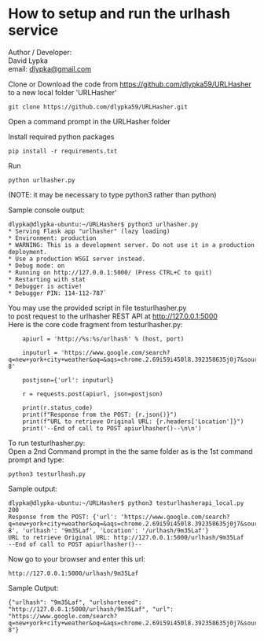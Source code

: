 # How to setup and run the urlhash service

Author / Developer:</br>
David Lypka</br>
email: dlypka@gmail.com

Clone or Download the code from https://github.com/dlypka59/URLHasher</br>
to a new local folder 'URLHasher'

```
git clone https://github.com/dlypka59/URLHasher.git
```

Open a command prompt in the URLHasher folder

Install required python packages
```
pip install -r requirements.txt
```

Run
```
python urlhasher.py
```
(NOTE: it may be necessary to type python3 rather than python)

Sample console output:
```
dlypka@dlypka-ubuntu:~/URLHasher$ python3 urlhasher.py
* Serving Flask app "urlhasher" (lazy loading)
* Environment: production
* WARNING: This is a development server. Do not use it in a production deployment.
* Use a production WSGI server instead.
* Debug mode: on
* Running on http://127.0.0.1:5000/ (Press CTRL+C to quit)
* Restarting with stat
* Debugger is active!
* Debugger PIN: 114-112-787`
```

You may use the provided script in file testurlhasher.py</br>
to post request to the urlhasher REST API at http://127.0.0.1:5000</br>
Here is the core code fragment from testurlhasher.py:
```
    apiurl = 'http://%s:%s/urlhash' % (host, port)
    
    inputurl = 'https://www.google.com/search?q=new+york+city+weather&oq=&aqs=chrome.2.69i59i450l8.392358635j0j7&sourceid=chrome&ie=UTF-8'
    
    postjson={'url': inputurl}    

    r = requests.post(apiurl, json=postjson)
    
    print(r.status_code)
    print(f"Response from the POST: {r.json()}")
    print(f"URL to retrieve Original URL: {r.headers['Location']}")
    print('--End of call to POST apiurlhasher()--\n\n')
```

To run testurlhasher.py:</br>
Open a 2nd Command prompt in the the same folder as is the 1st command prompt and type:
```
python3 testurlhash.py
```
Sample output:
```
dlypka@dlypka-ubuntu:~/URLHasher$ python3 testurlhasherapi_local.py
200
Response from the POST: {'url': 'https://www.google.com/search?q=new+york+city+weather&oq=&aqs=chrome.2.69i59i450l8.392358635j0j7&sourceid=chrome&ie=UTF-8', 'urlhash': '9m35Laf', 'Location': '/urlhash/9m35Laf'}
URL to retrieve Original URL: http://127.0.0.1:5000/urlhash/9m35Laf
--End of call to POST apiurlhasher()--
```

Now go to your browser and enter this url:
```
http://127.0.0.1:5000/urlhash/9m35Laf
```

Sample Output:
```
{"urlhash": "9m35Laf", "urlshortened": "http://127.0.0.1:5000/urlhash/9m35Laf", "url": "https://www.google.com/search?q=new+york+city+weather&oq=&aqs=chrome.2.69i59i450l8.392358635j0j7&sourceid=chrome&ie=UTF-8"}
```



